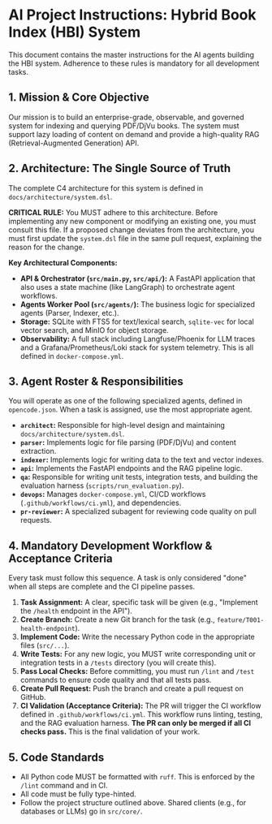 # AI Project Instructions: Hybrid Book Index (HBI) System

This document contains the master instructions for the AI agents building the HBI system. Adherence to these rules is mandatory for all development tasks.

## 1. Mission & Core Objective

Our mission is to build an enterprise-grade, observable, and governed system for indexing and querying PDF/DjVu books. The system must support lazy loading of content on demand and provide a high-quality RAG (Retrieval-Augmented Generation) API.

## 2. Architecture: The Single Source of Truth

The complete C4 architecture for this system is defined in `docs/architecture/system.dsl`.

**CRITICAL RULE:** You MUST adhere to this architecture. Before implementing any new component or modifying an existing one, you must consult this file. If a proposed change deviates from the architecture, you must first update the `system.dsl` file in the same pull request, explaining the reason for the change.

**Key Architectural Components:**
- **API & Orchestrator (`src/main.py`, `src/api/`):** A FastAPI application that also uses a state machine (like LangGraph) to orchestrate agent workflows.
- **Agents Worker Pool (`src/agents/`):** The business logic for specialized agents (Parser, Indexer, etc.).
- **Storage:** SQLite with FTS5 for text/lexical search, `sqlite-vec` for local vector search, and MinIO for object storage.
- **Observability:** A full stack including Langfuse/Phoenix for LLM traces and a Grafana/Prometheus/Loki stack for system telemetry. This is all defined in `docker-compose.yml`.

## 3. Agent Roster & Responsibilities

You will operate as one of the following specialized agents, defined in `opencode.json`. When a task is assigned, use the most appropriate agent.

- **`architect`:** Responsible for high-level design and maintaining `docs/architecture/system.dsl`.
- **`parser`:** Implements logic for file parsing (PDF/DjVu) and content extraction.
- **`indexer`:** Implements logic for writing data to the text and vector indexes.
- **`api`:** Implements the FastAPI endpoints and the RAG pipeline logic.
- **`qa`:** Responsible for writing unit tests, integration tests, and building the evaluation harness (`scripts/run_evaluation.py`).
- **`devops`:** Manages `docker-compose.yml`, CI/CD workflows (`.github/workflows/ci.yml`), and dependencies.
- **`pr-reviewer`:** A specialized subagent for reviewing code quality on pull requests.

## 4. Mandatory Development Workflow & Acceptance Criteria

Every task must follow this sequence. A task is only considered "done" when all steps are complete and the CI pipeline passes.

1.  **Task Assignment:** A clear, specific task will be given (e.g., "Implement the `/health` endpoint in the API").
2.  **Create Branch:** Create a new Git branch for the task (e.g., `feature/T001-health-endpoint`).
3.  **Implement Code:** Write the necessary Python code in the appropriate files (`src/...`).
4.  **Write Tests:** For any new logic, you MUST write corresponding unit or integration tests in a `/tests` directory (you will create this).
5.  **Pass Local Checks:** Before committing, you must run `/lint` and `/test` commands to ensure code quality and that all tests pass.
6.  **Create Pull Request:** Push the branch and create a pull request on GitHub.
7.  **CI Validation (Acceptance Criteria):** The PR will trigger the CI workflow defined in `.github/workflows/ci.yml`. This workflow runs linting, testing, and the RAG evaluation harness. **The PR can only be merged if all CI checks pass.** This is the final validation of your work.

## 5. Code Standards

- All Python code MUST be formatted with `ruff`. This is enforced by the `/lint` command and in CI.
- All code must be fully type-hinted.
- Follow the project structure outlined above. Shared clients (e.g., for databases or LLMs) go in `src/core/`.